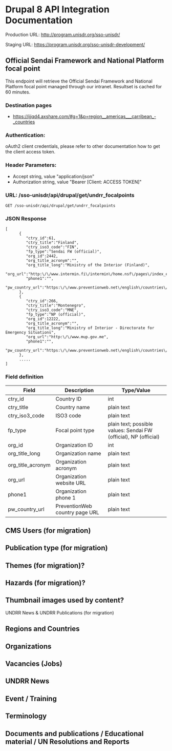 # Drupal 8 API Integration Documentation

Production URL: http://program.unisdr.org/sso-unisdr/

Staging URL: https://program.unisdr.org/sso-unisdr-development/

## Official Sendai Framework and National Platform focal point

This endpoint will retrieve the Official Sendai Framework and National Platform focal point managed through our intranet. Resultset is cached for 60 minutes.

### Destination pages
* https://ijjqd4.axshare.com/#g=1&p=region__americas___carribean_-_countries

### Authentication:

oAuth2 client credentials, please refer to other documentation how to get the client access token.


### Header Parameters:

* Accept string, value "application/json"
* Authorization string, value "Bearer [Client: ACCESS TOKEN]"


### URL: /sso-unisdr/api/drupal/get/undrr_focalpoints

```shell
GET /sso-unisdr/api/drupal/get/undrr_focalpoints
```

### JSON Response

```shell
[
      {
         "ctry_id":61,
         "ctry_title":"Finland",
         "ctry_iso3_code":"FIN",
         "fp_type":"Sendai FW (official)",
         "org_id":2442,
         "org_title_acronym":"",
         "org_title_long":"Ministry of the Interior (Finland)",
         "org_url":"http:\/\/www.intermin.fi\/intermin\/home.nsf\/pages\/index_eng",
         "phone1":"",
         "pw_country_url":"https:\/\/www.preventionweb.net\/english\/countries\/europe\/fin"
      },
      {
         "ctry_id":266,
         "ctry_title":"Montenegro",
         "ctry_iso3_code":"MNE",
         "fp_type":"NP (official)",
         "org_id":12222,
         "org_title_acronym":"",
         "org_title_long":"Ministry of Interior - Directorate for Emergency Situations",
         "org_url":"http:\/\/www.mup.gov.me",
         "phone1":"",
         "pw_country_url":"https:\/\/www.preventionweb.net\/english\/countries\/europe\/mne"
      },
      .....
]
```

### Field definition

| Field             	| Description                    	| Type/Value                                                      	|
|-------------------	|--------------------------------	|-----------------------------------------------------------------	|
| ctry_id           	| Country ID                     	| int                                                             	|
| ctry_title        	| Country name                   	| plain text                                                      	|
| ctry_iso3_code    	| ISO3 code                      	| plain text                                                      	|
| fp_type           	| Focal point type               	| plain text; possible values: Sendai FW (official), NP (official) 	|
| org_id            	| Organization ID                	| int                                                             	|
| org_title_long    	| Organization name              	| plain text                                                      	|
| org_title_acronym 	| Organization acronym           	| plain text                                                      	|
| org_url           	| Organization website URL       	| plain text                                                      	|
| phone1            	| Organization phone 1           	| plain text                                                      	|
| pw_country_url    	| PreventionWeb country page URL 	| plain text                                                      	|


## CMS Users (for migration)


## Publication type (for migration)


## Themes (for migration)?


## Hazards (for migration)?


## Thumbnail images used by content?

UNDRR News & UNDRR Publications (for migration)


## Regions and Countries


## Organizations

## Vacancies (Jobs)

## UNDRR News

## Event / Training

## Terminology

## Documents and publications / Educational material / UN Resolutions and Reports














